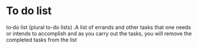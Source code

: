 # To do list

to‐do list (plural to-do lists) .A list of errands and other tasks  that one needs or intends to accomplish and as you carry out the tasks, you will remove the completed tasks from the list
